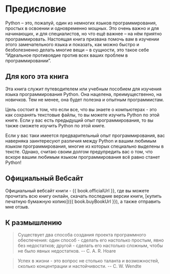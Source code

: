 # Предисловие

Python – это, пожалуй, один из немногих языков программирования, простых в освоении и одновременно мощных. Это очень важно и для начинающих, и для специалистов, но что ещё важнее – на нём приятно программировать. Настоящая книга призвана помочь вам в изучении этого замечательного языка и показать, как можно быстро и безболезненно делать многие вещи – в сущности, это такое себе “Идеальное противоядие против всех ваших проблем в программировании”.

## Для кого эта книга

Эта книга служит путеводителем или учебным пособием для изучения языка программирования Python. Она нацелена, преимущественно, на новичков. Тем не менее, она будет полезна и опытным программистам.

Цель состоит в том, что если все, что вы знаете о компьютерах - это как сохранять текстовые файлы, то вы можете изучить Python по этой книге. Если у вас есть предыдущий опыт программирования, то вы также сможете изучить Python по этой книге.

Если у вас таки имеется предварительный опыт программирования, вас наверняка заинтересуют различия между Python и вашим любимым языком программирования, многие из которых специально выделены в тексте. Однако, считаю своим долгом предупредить вас о том, что вскоре вашим любимым языком программирования всё равно станет Python!

## Официальный Вебсайт

Официальный вебсайт книги - {{ book.officialUrl }}, где вы можете прочитать всю книгу онлайн, скачать последние версии книги, [купить печатную бумажную копию]({{ book.buyBookUrl }}), а также отправить мне отзыв.

## К размышлению

> Существует два способа создания проекта программного обеспечения: один способ - сделать его настолько простым, явно без недостатков; другой - сделать его настолько сложным, чтобы не было явных недостатков. -- C. A. R. Hoare

<!-- -->

> Успех в жизни - это вопрос не столько таланта и возможностей, сколько концентрации и настойчивости. -- C. W. Wendte
